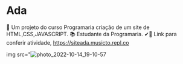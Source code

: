 # Ada
📑 Um projeto do curso Programaria criação de um site de HTML,CSS,JAVASCRIPT.
📚 Estudante da Programaria. 
✔👀 Link para conferir atividade, https://siteada.musicto.repl.co


img src="![photo_2022-10-14_19-10-57](https://user-images.githubusercontent.com/108556269/195952393-2827d3f1-6b46-41d2-8514-6cf591f084ef.jpg)
